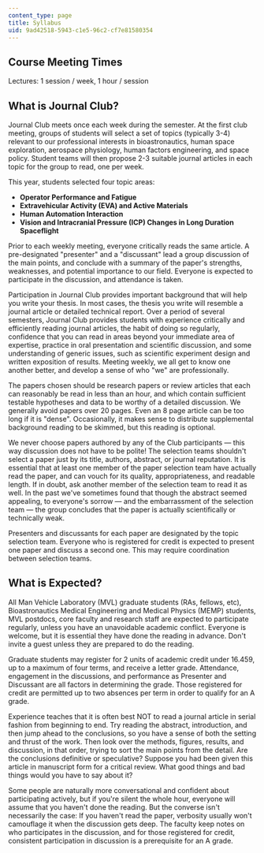 ```yaml
---
content_type: page
title: Syllabus
uid: 9ad42518-5943-c1e5-96c2-cf7e81580354
---
```


Course Meeting Times
--------------------

Lectures: 1 session / week, 1 hour / session

What is Journal Club?
---------------------

Journal Club meets once each week during the semester. At the first club meeting, groups of students will select a set of topics (typically 3-4) relevant to our professional interests in bioastronautics, human space exploration, aerospace physiology, human factors engineering, and space policy. Student teams will then propose 2-3 suitable journal articles in each topic for the group to read, one per week.

This year, students selected four topic areas:

*   **Operator Performance and Fatigue**
*   **Extravehicular Activity (EVA) and Active Materials**
*   **Human Automation Interaction**
*   **Vision and Intracranial Pressure (ICP) Changes in Long Duration Spaceflight**

Prior to each weekly meeting, everyone critically reads the same article. A pre-designated "presenter" and a "discussant" lead a group discussion of the main points, and conclude with a summary of the paper's strengths, weaknesses, and potential importance to our field. Everyone is expected to participate in the discussion, and attendance is taken.

Participation in Journal Club provides important background that will help you write your thesis. In most cases, the thesis you write will resemble a journal article or detailed technical report. Over a period of several semesters, Journal Club provides students with experience critically and efficiently reading journal articles, the habit of doing so regularly, confidence that you can read in areas beyond your immediate area of expertise, practice in oral presentation and scientific discussion, and some understanding of generic issues, such as scientific experiment design and written exposition of results. Meeting weekly, we all get to know one another better, and develop a sense of who "we" are professionally.

The papers chosen should be research papers or review articles that each can reasonably be read in less than an hour, and which contain sufficient testable hypotheses and data to be worthy of a detailed discussion. We generally avoid papers over 20 pages. Even an 8 page article can be too long if it is "dense". Occasionally, it makes sense to distribute supplemental background reading to be skimmed, but this reading is optional.

We never choose papers authored by any of the Club participants — this way discussion does not have to be polite! The selection teams shouldn't select a paper just by its title, authors, abstract, or journal reputation. It is essential that at least one member of the paper selection team have actually read the paper, and can vouch for its quality, appropriateness, and readable length. If in doubt, ask another member of the selection team to read it as well. In the past we've sometimes found that though the abstract seemed appealing, to everyone's sorrow — and the embarrassment of the selection team — the group concludes that the paper is actually scientifically or technically weak.

Presenters and discussants for each paper are designated by the topic selection team. Everyone who is registered for credit is expected to present one paper and discuss a second one. This may require coordination between selection teams.

What is Expected?
-----------------

All Man Vehicle Laboratory (MVL) graduate students (RAs, fellows, etc), Bioastronautics Medical Engineering and Medical Physics (MEMP) students, MVL postdocs, core faculty and research staff are expected to participate regularly, unless you have an unavoidable academic conflict. Everyone is welcome, but it is essential they have done the reading in advance. Don't invite a guest unless they are prepared to do the reading.

Graduate students may register for 2 units of academic credit under 16.459, up to a maximum of four terms, and receive a letter grade. Attendance, engagement in the discussions, and performance as Presenter and Discussant are all factors in determining the grade. Those registered for credit are permitted up to two absences per term in order to qualify for an A grade.

Experience teaches that it is often best NOT to read a journal article in serial fashion from beginning to end. Try reading the abstract, introduction, and then jump ahead to the conclusions, so you have a sense of both the setting and thrust of the work. Then look over the methods, figures, results, and discussion, in that order, trying to sort the main points from the detail. Are the conclusions definitive or speculative? Suppose you had been given this article in manuscript form for a critical review. What good things and bad things would you have to say about it?

Some people are naturally more conversational and confident about participating actively, but if you're silent the whole hour, everyone will assume that you haven't done the reading. But the converse isn't necessarily the case: If you haven't read the paper, verbosity usually won't camouflage it when the discussion gets deep. The faculty keep notes on who participates in the discussion, and for those registered for credit, consistent participation in discussion is a prerequisite for an A grade.